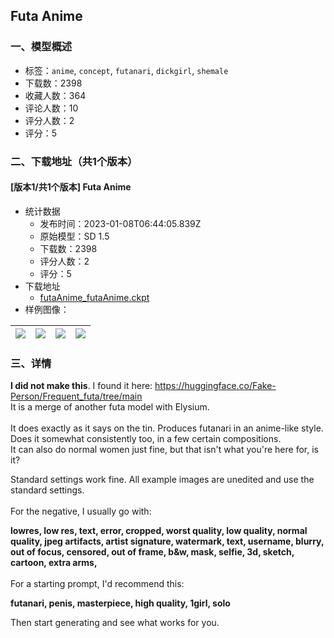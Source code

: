 ## Futa Anime
### 一、模型概述

- 标签：`anime`, `concept`, `futanari`, `dickgirl`, `shemale`
- 下载数：2398
- 收藏人数：364
- 评论人数：10
- 评分人数：2
- 评分：5

### 二、下载地址（共1个版本）

#### [版本1/共1个版本] Futa Anime

- 统计数据
  - 发布时间：2023-01-08T06:44:05.839Z
  - 原始模型：SD 1.5
  - 下载数：2398
  - 评分人数：2
  - 评分：5
- 下载地址
  - [futaAnime_futaAnime.ckpt](https://civitai.com/api/download/models/4577)
- 样例图像：

| <img src="https://image.civitai.com/xG1nkqKTMzGDvpLrqFT7WA/748f486b-37d3-465a-b58f-3b8864a7e400/width=450/31516.jpeg" /> | <img src="https://image.civitai.com/xG1nkqKTMzGDvpLrqFT7WA/5815ffff-02bd-4f78-c2d3-f256c04fe400/width=450/31533.jpeg" /> | <img src="https://image.civitai.com/xG1nkqKTMzGDvpLrqFT7WA/a4ce829d-05d0-417f-e055-e4702831e000/width=450/31530.jpeg" /> | <img src="https://image.civitai.com/xG1nkqKTMzGDvpLrqFT7WA/aab0e1ac-f756-4086-d97a-d1fce5a4c400/width=450/31529.jpeg" /> |
| ---- | ---- | ---- | ---- |


### 三、详情
<p><strong>I did not make this</strong>. I found it here: <a target="_blank" rel="ugc" href="https://huggingface.co/Fake-Person/Frequent_futa/tree/main">https://huggingface.co/Fake-Person/Frequent_futa/tree/main</a><br />It is a merge of another futa model with Elysium.<br /><br />It does exactly as it says on the tin. Produces futanari in an anime-like style. Does it somewhat consistently too, in a few certain compositions.<br />It can also do normal women just fine, but that isn't what you're here for, is it?</p><p>Standard settings work fine. All example images are unedited and use the standard settings.<br /><br />For the negative, I usually go with:</p><p><strong>lowres, low res, text, error, cropped, worst quality, low quality, normal quality, jpeg artifacts, artist signature, watermark, text, username, blurry, out of focus, censored, out of frame, b&amp;w, mask, selfie, 3d, sketch, cartoon, extra arms,</strong><br /><br />For a starting prompt, I'd recommend this:</p><p><strong>futanari, penis, masterpiece, high quality, 1girl, solo</strong><br /></p><p>Then start generating and see what works for you.<br /></p>